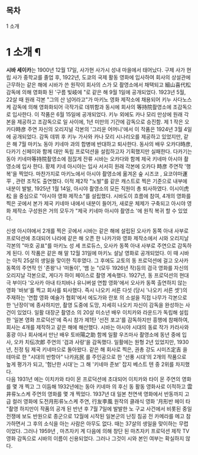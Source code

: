 ## 목차

    

1 소개

# 1 소개 ¶

**시바 세이카**는 1900년 12월 17일, 사가현 사가시 성내 마을에서 태어났다. 구제 사가 현립 사가 중학교를 졸업 후, 1922년, 도쿄의 국제 활동 영화에 입사하여 회사의 상설관에 근무하는 같은 해에 시바가 쓴 원작이 회사의 스가 모 촬영소에서 채택되고 細山喜代松 감독에 의해 영화화 된 '구름 빛岐에 "로 같은 해 9월 1일에 공개되었다. 1923년 5월, 22살 때 원래 각본 "그의 산 넘어라고"가 마키노 영화 제작소에 채용되어 키누 사다노스케 감독에 의해 영화화되어 극작가로 데뷔함과 동시에 회사의 等持院촬영소에 조감독으로 입사한다. 이 작품은 6월 15일에 공개되었다. 키누 외에도 카나 모리 만상에 원래 각본을 제공하고 조감독으로 일 사이에, 1년 미만의 기간에 감독으로 승진함. 제 1 작은 오카다時彦 주연 자신의 오리지널 각본의 '그리운 어머니'에서 이 작품은 1924년 3월 4일에 공개되었다. 감독 데뷔 후 키누 가사와 카나 모리 시나리오를 제공하고 있었지만, 같은 해 7월 마키노 동아 키네마 과의 합병에 반대하고 퇴사한다. 동사의 배우 오카다時彦, 다카기 신페이와 함께 대만 독립 프로덕션을 설립하고자 기획했지만 실패한다. 다카기는 동아 키네마等持院촬영소에 점잖게 잔류 시바는 오카다와 함께 제국 키네마 아시야 촬영소에 입사 한다. 황제 키네 아시야는 입사 서서히 원래 각본에 오카다 時彦 주연작 '행복'을 찍었다. 마찬가지로 마키노에서 아시야 촬영소에 옮겨온 숲 시즈코 , 요코야마運平 , 관련 조작도 출연했다. 이적 제2작 "노발"를 같은 캐스트로 찍은 기준으로 내부에 내분이 발발, 1925년 1월 14일, 아시야 촬영소의 모든 직원이 총 퇴사하였다. 이시이虎松 을 중심으로 "아시야 영화 제작소"를 설립했다. 시바도이 흐름에 참여, 4개의 영화를 찍은 곳에서 본가 제국 키네마 내에서 내분이 들어가, 새로운 체제가 구축되고 아시야 영화 제작소 구성원은 거의 모두가 "제국 키네마 아시야 촬영소 '에 원직 복귀 할 수 있었다. 

  

신생 아시야에서 2개를 찍은 곳에서 시바는 같은 해에 설립된 오사카 동쪽 아내 사부로 프로덕션에 초대되어 나라에 같은 해 오픈 한 나카가와
영화 제작소에서 시와 오리지날 각본의 "마호 공표"를 마키노 성 세 프로듀스, 오사카 동쪽 아내 사부로 주연으로 감독하게 된다. 이 작품은
같은 해 말 12월 31일에 마키노 설날 영화로 공개되었다. 이 때 시바는 아직 25살의 생일을 맞이한 직후였다. 그 후에도 교토의 동
프로덕션에 걸고 오사카 동쪽의 주연작 인 '존왕'나 '떠돌이', '뱀 눈 "(모두 1926년 작)등의 검극 영화를 자신​​의 오리지날
각본으로, 게다가 하이 페이스로 촬영 계속했다. 1927년, 동 프로덕션의 현대극 부이다 '오사카 아내 타치바나 유니버설 연합 영화'에서
오사카 동쪽 출연하지 않는 영화 '바보'를 찍고 회사를 퇴사했다. 즉시 나오키 서른 다섯 (당시 '나오키 서른 셋')의 주재하는 '연합 영화
예술가 협회'에서 에도가와 란포 의 소설을 직접 나무가 각본으로 한 '난장이'에 종사하지만, 촬영 도중에 도망, 자세히 나오키 자신이 감독을
완성하는 사건이 있었다. 일활 대장군 촬영소 의 20살 미소년 배우 이치카와 라운드가 독립해 설립한 '일본 영화 프로덕션'에 즉시 참가
제1탄 '선전 포고'를 감독하지만 흥행에 참패하여, 회사는 4개를 제작하고 같은 해에 해산했다. 시바는 아시야 시대의 동료 작가 카라사와
홍광 이나 회사에서 만난 배우 토바陽之助 함께 일활 우즈마사 촬영소에 동년 중에 입사, 오카 치伝次郎 주연의 '검과 사랑'을 감독했다.
일활에는 원형 2년 있었지만, 1930년, 친정 팀 제국 키네마으로 돌아왔다. 같은 해 회사로 찍은, 권총 강도 시미즈定吉 을 테마로 한
"시대의 반항아" 나카兆民 를 주인공으로 한 '선풍 시대'의 2개의 작품으로 높게 평가가 되고, '험난한 시대'는 그 해 '키네마 준보'
잡지 베스트 텐 중 2위를 차지했다.  
다음 1931년 에는 이치카와 타이 몬 프로덕션에 초대되어 이치카와 타이 몬 주연의 영화를 몇 개 찍고 그 이듬해 ​​1932년에는 동아
키네마 의 후신 동 활동 영화사로 이적하고 雲井류노스케 주연의 영화를 몇 개 찍었다. 1937년 대 일본 천연색 영화에서 반동까지 고급 컬러
영화에 도전月形류노스케 주연, 行友李風 원작의 클래식 영화 '月形반 헤이 타 "촬영 하지만이 작품의 공개 된 반년 후 7월 7일에 발발한 노
구교 사건에서 비롯된 중일 전쟁에 보도 반원으로 종군으로 12월에 시작된 일본군의 난징 침공 전 카메라를 메고 참가하면서 그 후의 소식을
아는 사람은 아무도 없다. 때는 37살의 생일을 맞이하는 무렵이었다. 그러나 1959년 , 마츠자키 계 다음에 의해 창단 된 마츠자키
프로덕션 제작 TV 영화 감독으로 시바의 이름이 신용되었다. 그러나 그것이 시와 본인 여부는 확실하지 않다.

